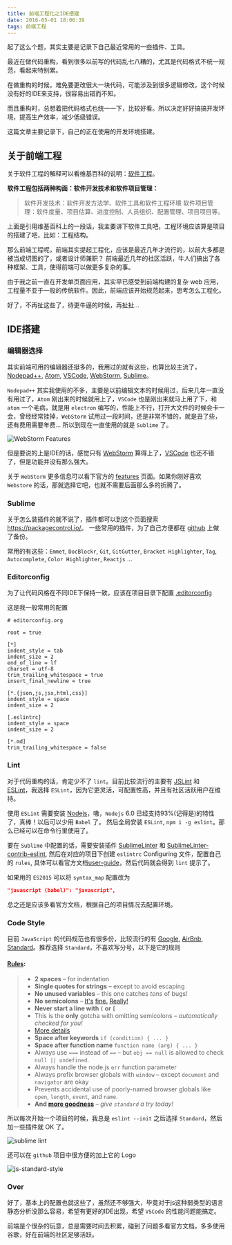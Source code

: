 ```yaml
---
title: 前端工程化之IDE搭建
date: 2016-05-01 18:06:39
tags: 前端工程
---
```



起了这么个题，其实主要是记录下自己最近常用的一些插件、工具。

最近在做代码重构，看到很多以前写的代码乱七八糟的，尤其是代码格式不统一规范，看起来特别累。

在做重构的时候，难免要更改很大一块代码，可能涉及到很多逻辑修改，这个时候没有好的IDE来支持，很容易出错而不知。

而且重构时，总想着把代码格式也统一一下，比较好看。所以决定好好搞搞开发环境，提高生产效率，减少低级错误。

这篇文章主要记录下，自己的正在使用的开发环境搭建。

<!--more-->

## 关于前端工程

关于软件工程的解释可以看维基百科的说明：[软件工程](https://zh.wikipedia.org/wiki/软件工程)。

**软件工程包括两种构面：软件开发技术和软件项目管理：**

> 软件开发技术：软件开发方法学、软件工具和软件工程环境
> 软件项目管理：软件度量、项目估算、进度控制、人员组织、配置管理、项目项目等。

上面是引用维基百科上的一段话，我主要讲下软件工具吧，工程环境应该算是项目的搭建了吧，比如：工程结构。

那么前端工程呢，前端其实提起工程化，应该是最近几年才流行的，以前大多都是被当成切图的了，或者设计师兼职？ 前端最近几年的社区活跃，牛人们搞出了各种框架、工具，使得前端可以做更多复杂的事。

由于我之前一直在开发单页面应用，其实早已感受到前端构建的复杂 web 应用，工程量不亚于一般的传统软件。因此，前端应该开始规范起来，思考怎么工程化。

好了，不再扯这些了，待更牛逼的时候，再扯扯...


## IDE搭建

### 编辑器选择

其实前端可用的编辑器还挺多的，我用过的就有这些，也算比较主流了，[Nodepad++](https://notepad-plus-plus.org/), [Atom](https://atom.io/), [VSCode](http://code.visualstudio.com/), [WebStorm](https://www.jetbrains.com/webstorm/), [Sublime](https://www.sublimetext.com/)。

`Nodepad++` 其实我使用的不多，主要是以前编辑文本的时候用过，后来几年一直没有用过了，`Atom` 刚出来的时候就用上了，`VSCode` 也是刚出来就马上用了下，和 `atom` 一个毛病，就是用 `electron` 编写的，性能上不行，打开大文件的时候会卡一会，曾经经常挂掉，`WebStorm` 试用过一段时间，还是非常不错的，就是丑了些，还有费用需要年费... 所以到现在一直使用的就是 `Sublime` 了。

![WebStorm Features](./webstorm.png)

但是要说的上是IDE的话，感觉只有 [WebStorm](https://www.jetbrains.com/webstorm/) 算得上了，[VSCode](http://code.visualstudio.com/) 也还不错了，但是功能并没有那么强大。

关于 `WebStorm` 更多信息可以看下官方的 [features](https://www.jetbrains.com/webstorm/features/) 页面。如果你刚好喜欢 `Webstore` 的话，那就选择它吧，也就不需要后面那么多的折腾了。


### Sublime

关于怎么装插件的就不说了，插件都可以到这个页面搜索 <https://packagecontrol.io/>。
一些常用的插件，为了自己方便都在 [github](https://github.com/xwartz/Sublime-Backup) 上做了备份。

常用的有这些：`Emmet`, `DocBlockr`, `Git`, `GitGutter`, `Bracket Highlighter`, `Tag`, `Autocomplete`, `Color Highlighter`, `Reactjs` ...

### Editorconfig

为了让代码风格在不同IDE下保持一致，应该在项目目录下配置 [.editorconfig](http://editorconfig.org/)

这是我一般常用的配置

```
# editorconfig.org

root = true

[*]
indent_style = tab
indent_size = 2
end_of_line = lf
charset = utf-8
trim_trailing_whitespace = true
insert_final_newline = true

[*.{json,js,jsx,html,css}]
indent_style = space
indent_size = 2

[.eslintrc]
indent_style = space
indent_size = 2

[*.md]
trim_trailing_whitespace = false
```

### Lint

对于代码重构的话，肯定少不了 `lint`。目前比较流行的主要有 [JSLint](http://jshint.com/docs/) 和 [ESLint](http://eslint.org/)，我选择 `ESLint`，因为它更灵活，可配置性高，并且有社区活跃用户在维持。 

使用 `ESLint` 需要安装 [Nodejs](http://nodejs.org/)，嗷，`Nodejs` 6.0 已经支持93%(记得是)的特性了，真棒！以后可以少用 `Babel` 了。 
然后全局安装 `ESLint`, `npm i -g eslint`。那么已经可以在命令行里使用了。

要在 `Sublime` 中配置的话，需要安装插件 [SublimeLinter](https://packagecontrol.io/packages/SublimeLinter) 和 [SublimeLinter-contrib-eslint](https://github.com/roadhump/SublimeLinter-eslint), 
然后在对应的项目下创建 `eslintrc` Configuring 文件，配置自己的 `rules`, 具体可以看官方文档[user-guide](http://eslint.org/docs/user-guide/configuring)，然后代码就会得到 `lint` 提示了。


如果用的 `ES2015` 可以将 `syntax_map` 配置改为

```json
"javascript (babel)": "javascript",
```

总之还是应该多看官方文档，根据自己的项目情况去配置环境。

### Code Style

目前 `JavaScript` 的代码规范也有很多份，比较流行的有 [Google](https://google.github.io/styleguide/javascriptguide.xml), [AirBnb](https://github.com/airbnb/javascript), [Standard](https://github.com/feross/standard)。推荐选择 `Standard`，不喜欢写分号，以下是它的规则

#### [Rules](https://github.com/feross/standard#rules):

>- **2 spaces** – for indentation
>- **Single quotes for strings** – except to avoid escaping
>- **No unused variables** – this one catches *tons* of bugs!
>- **No semicolons** – [It's][1] [fine.][2] [Really!][3]
>- **Never start a line with `(` or `[`**
>  - This is the **only** gotcha with omitting semicolons – *automatically checked for you!*
>  - [More details][4]
>- **Space after keywords** `if (condition) { ... }`
>- **Space after function name** `function name (arg) { ... }`
>- Always use `===` instead of `==` – but `obj == null` is allowed to check `null || undefined`.
>- Always handle the node.js `err` function parameter
>- Always prefix browser globals with `window` – except `document` and `navigator` are okay
>  - Prevents accidental use of poorly-named browser globals like `open`, `length`,
    `event`, and `name`.
>- **And [more goodness][5]** – *give `standard` a try today!*


[1]: http://blog.izs.me/post/2353458699/an-open-letter-to-javascript-leaders-regarding
[2]: http://inimino.org/~inimino/blog/javascript_semicolons
[3]: https://www.youtube.com/watch?v=gsfbh17Ax9I
[4]: https://github.com/feross/standard/blob/master/RULES.md#semicolons
[5]: https://github.com/feross/standard/blob/master/RULES.md#javascript-standard-style

所以每次开始一个项目的时候，我总是 `eslint --init` 之后选择 `Standard`，然后加一些插件就 OK 了。

![sublime lint](./sublime.png)

还可以在 `github` 项目中很方便的加上它的 Logo 

![js-standard-style](https://img.shields.io/badge/code%20style-standard-brightgreen.svg) 


### Over

好了，基本上的配置也就这些了，虽然还不够强大，毕竟对于js这种弱类型的语言静态分析没那么容易，希望有更好的IDE出现，希望 `VSCode` 的性能问题能搞定。

前端是个很杂的玩意，总是需要时间去积累，碰到了问题多看官方文档，多多使用谷歌，好在前端的社区足够活跃。

